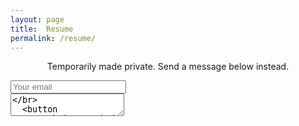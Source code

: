 ```yaml
---
layout: page
title:  Resume
permalink: /resume/
---
```


<!--- <link rel="stylesheet" href="https://maxcdn.bootstrapcdn.com/bootstrap/3.3.7/css/bootstrap.min.css"> --> 

<!--- <script src="https://ajax.googleapis.com/ajax/libs/jquery/3.2.1/jquery.min.js"></script> --> 

<!--- <script src="https://maxcdn.bootstrapcdn.com/bootstrap/3.3.7/js/bootstrap.min.js"></script> --> 

<!--- <a class="btn btn-default" href="https://drive.google.com/file/d/0B60HfAD9wkNmV0g3X3J4X0RrUVk/view">Download</a> --> 

<!--- <iframe  src="https://drive.google.com/file/d/0B60HfAD9wkNmV0g3X3J4X0RrUVk/preview" width="100%" height="768"> --> 
<!--- </iframe> --> 

<p align="center"> Temporarily made private. Send a message below instead. </p>
<form method="POST" action="http://formspree.io/contact@johnamata.com">
  <input type="email" name="email" placeholder="Your email"> </br>
  <textarea name="message" placeholder="Your message"/></br>
  <button type="submit">Send</button> </br>
</form>
